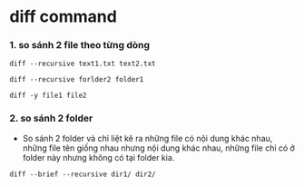 # diff command

### 1. so sánh 2 file theo từng dòng
```
diff --recursive text1.txt text2.txt 
```
```
diff --recursive forlder2 folder1
```
```
diff -y file1 file2
```
### 2. so sánh 2 folder
- So sánh 2 folder và chỉ liệt kê ra những file có nội dung khác nhau, những file tên giống nhau nhưng nội dung khác nhau, những file chỉ có ở folder này nhưng không có tại folder kia.
```
diff --brief --recursive dir1/ dir2/

```